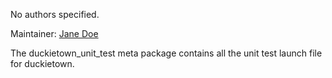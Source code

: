 <div id='duckietown_unit_test-autogenerated' markdown='1'>


<!-- do not edit this file, autogenerated -->

No authors specified.

Maintainer: [Jane Doe](mailto:jane.doe@example.com)

The duckietown_unit_test meta package contains all the unit test launch file for duckietown.



</div>

